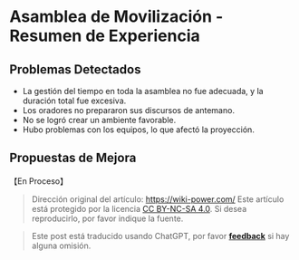 # Asamblea de Movilización - Resumen de Experiencia

## Problemas Detectados

- La gestión del tiempo en toda la asamblea no fue adecuada, y la duración total fue excesiva.
- Los oradores no prepararon sus discursos de antemano.
- No se logró crear un ambiente favorable.
- Hubo problemas con los equipos, lo que afectó la proyección.

## Propuestas de Mejora

【En Proceso】

> Dirección original del artículo: <https://wiki-power.com/>
> Este artículo está protegido por la licencia [CC BY-NC-SA 4.0](https://creativecommons.org/licenses/by/4.0/deed.zh). Si desea reproducirlo, por favor indique la fuente.

> Este post está traducido usando ChatGPT, por favor [**feedback**](https://github.com/linyuxuanlin/Wiki_MkDocs/issues/new) si hay alguna omisión.